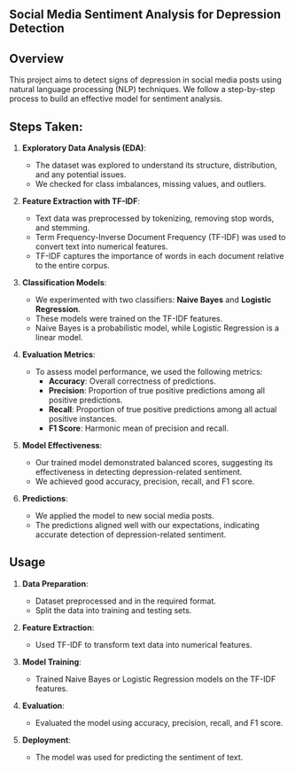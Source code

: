## Social Media Sentiment Analysis for Depression Detection

## Overview
This project aims to detect signs of depression in social media posts using natural language processing (NLP) techniques. We follow a step-by-step process to build an effective model for sentiment analysis.

## Steps Taken:
1. **Exploratory Data Analysis (EDA)**:
   - The dataset was explored to understand its structure, distribution, and any potential issues.
   - We checked for class imbalances, missing values, and outliers.

2. **Feature Extraction with TF-IDF**:
   - Text data was preprocessed by tokenizing, removing stop words, and stemming.
   - Term Frequency-Inverse Document Frequency (TF-IDF) was used to convert text into numerical features.
   - TF-IDF captures the importance of words in each document relative to the entire corpus.

3. **Classification Models**:
   - We experimented with two classifiers: **Naive Bayes** and **Logistic Regression**.
   - These models were trained on the TF-IDF features.
   - Naive Bayes is a probabilistic model, while Logistic Regression is a linear model.

4. **Evaluation Metrics**:
   - To assess model performance, we used the following metrics:
     - **Accuracy**: Overall correctness of predictions.
     - **Precision**: Proportion of true positive predictions among all positive predictions.
     - **Recall**: Proportion of true positive predictions among all actual positive instances.
     - **F1 Score**: Harmonic mean of precision and recall.

5. **Model Effectiveness**:
   - Our trained model demonstrated balanced scores, suggesting its effectiveness in detecting depression-related sentiment.
   - We achieved good accuracy, precision, recall, and F1 score.

6. **Predictions**:
   - We applied the model to new social media posts.
   - The predictions aligned well with our expectations, indicating accurate detection of depression-related sentiment.

## Usage
1. **Data Preparation**:
   - Dataset preprocessed and in the required format.
   - Split the data into training and testing sets.

2. **Feature Extraction**:
   - Used TF-IDF to transform text data into numerical features.

3. **Model Training**:
   - Trained Naive Bayes or Logistic Regression models on the TF-IDF features.

4. **Evaluation**:
   - Evaluated the model using accuracy, precision, recall, and F1 score.

5. **Deployment**:
   - The model was used for predicting the sentiment of text.

